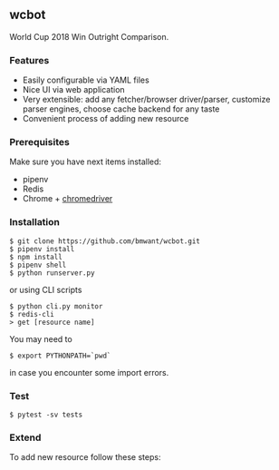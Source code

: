 ## wcbot
World Cup 2018 Win Outright Comparison.

### Features
* Easily configurable via YAML files
* Nice UI via web application
* Very extensible: add any fetcher/browser driver/parser, customize
parser engines, choose cache backend for any taste
* Convenient process of adding new resource

### Prerequisites
Make sure you have next items installed:
* pipenv
* Redis
* Chrome + [chromedriver](https://chromedriver.storage.googleapis.com/index.html)

### Installation
```
$ git clone https://github.com/bmwant/wcbot.git
$ pipenv install
$ npm install
$ pipenv shell
$ python runserver.py
```
or using CLI scripts
```
$ python cli.py monitor
$ redis-cli
> get [resource name]
```
You may need to 
```
$ export PYTHONPATH=`pwd`
```
in case you encounter some import errors.

### Test
```
$ pytest -sv tests
```

### Extend
To add new resource follow these steps:

